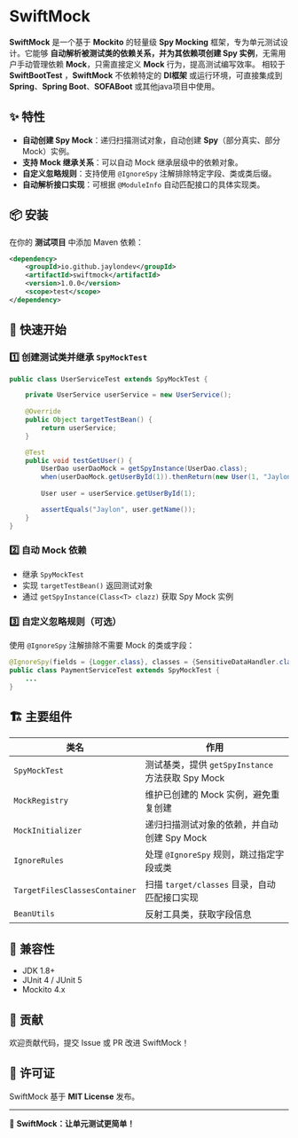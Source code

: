 # SwiftMock

**SwiftMock** 是一个基于 **Mockito** 的轻量级 **Spy Mocking** 框架，专为单元测试设计。它能够 **自动解析被测试类的依赖关系，并为其依赖项创建 Spy 实例**，无需用户手动管理依赖 **Mock**，只需直接定义 **Mock** 行为，提高测试编写效率。
相较于 **SwiftBootTest** ，**SwiftMock** 不依赖特定的 **DI框架** 或运行环境，可直接集成到 **Spring**、**Spring Boot**、**SOFABoot** 或其他java项目中使用。
## ✨ 特性
- **自动创建 Spy Mock**：递归扫描测试对象，自动创建 **Spy**（部分真实、部分 Mock）实例。
- **支持 Mock 继承关系**：可以自动 Mock 继承层级中的依赖对象。
- **自定义忽略规则**：支持使用 `@IgnoreSpy` 注解排除特定字段、类或类后缀。
- **自动解析接口实现**：可根据 `@ModuleInfo` 自动匹配接口的具体实现类。

## 📦 安装

在你的 **测试项目** 中添加 Maven 依赖：

```xml
<dependency>
    <groupId>io.github.jaylondev</groupId>
    <artifactId>swiftmock</artifactId>
    <version>1.0.0</version>
    <scope>test</scope>
</dependency>
```

## 🚀 快速开始

### 1️⃣ **创建测试类并继承 `SpyMockTest`**

```java
public class UserServiceTest extends SpyMockTest {

    private UserService userService = new UserService();
    
    @Override
    public Object targetTestBean() {
        return userService;
    }

    @Test
    public void testGetUser() {
        UserDao userDaoMock = getSpyInstance(UserDao.class);
        when(userDaoMock.getUserById(1)).thenReturn(new User(1, "Jaylon"));
        
        User user = userService.getUserById(1);

        assertEquals("Jaylon", user.getName());
    }
}
```

### 2️⃣ **自动 Mock 依赖**
- 继承 `SpyMockTest`
- 实现 `targetTestBean()` 返回测试对象
- 通过 `getSpyInstance(Class<T> clazz)` 获取 Spy Mock 实例

### 3️⃣ **自定义忽略规则（可选）**
使用 `@IgnoreSpy` 注解排除不需要 Mock 的类或字段：

```java
@IgnoreSpy(fields = {Logger.class}, classes = {SensitiveDataHandler.class}, classSuffixs = {"Repository"})
public class PaymentServiceTest extends SpyMockTest {
    ...
}
```

## 🏗️ 主要组件
| 类名 | 作用 |
|------|------|
| `SpyMockTest` | 测试基类，提供 `getSpyInstance` 方法获取 Spy Mock |
| `MockRegistry` | 维护已创建的 Mock 实例，避免重复创建 |
| `MockInitializer` | 递归扫描测试对象的依赖，并自动创建 Spy Mock |
| `IgnoreRules` | 处理 `@IgnoreSpy` 规则，跳过指定字段或类 |
| `TargetFilesClassesContainer` | 扫描 `target/classes` 目录，自动匹配接口实现 |
| `BeanUtils` | 反射工具类，获取字段信息 |

## 📌 兼容性
- JDK 1.8+
- JUnit 4 / JUnit 5
- Mockito 4.x

## 📝 贡献
欢迎贡献代码，提交 Issue 或 PR 改进 SwiftMock！

## 📜 许可证
SwiftMock 基于 **MIT License** 发布。

---

🚀 **SwiftMock：让单元测试更简单！**

